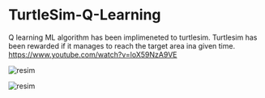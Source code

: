 # TurtleSim-Q-Learning
Q learning ML algorithm has been implimeneted to turtlesim. Turtlesim has been rewarded if it manages to reach the target area ina  given time. 
https://www.youtube.com/watch?v=loX59NzA9VE

![resim](https://github.com/AlpMercan/TurtleSim-Q-Learning/assets/112685013/f922f28f-e20f-4e56-b975-5a2dd92617c2)

![resim](https://github.com/AlpMercan/TurtleSim-Q-Learning/assets/112685013/062e9ec3-9987-4449-bd40-8c76fd98e2e5)

